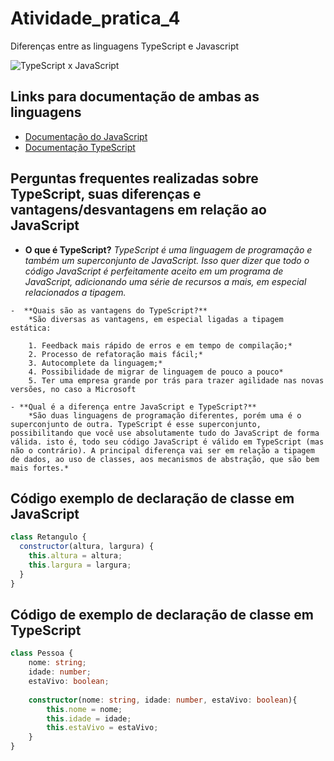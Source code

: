 # Atividade_pratica_4

<p>Diferenças entre as linguagens TypeScript e Javascript</p>

<img src="https://svitla.com/uploads_converted/2/13982-javascript_vs_typescript.webp?1664279370" alt="TypeScript x JavaScript">

## Links para documentação de ambas as linguagens
  - [Documentação do JavaScript](https://developer.mozilla.org/pt-BR/docs/Web/JavaScript)
  - [Documentação TypeScript](https://www.typescriptlang.org/pt/docs/)


## Perguntas frequentes realizadas sobre TypeScript, suas diferenças e vantagens/desvantagens em relação ao JavaScript

  -  **O que é TypeScript?**
		*TypeScript é uma linguagem de programação e também um superconjunto de JavaScript. Isso quer dizer que todo o código JavaScript é perfeitamente aceito em um programa de JavaScript, adicionando uma série de recursos a mais, em especial relacionados a tipagem.*

	-  **Quais são as vantagens do TypeScript?**
		*São diversas as vantagens, em especial ligadas a tipagem estática:

		1. Feedback mais rápido de erros e em tempo de compilação;*
		2. Processo de refatoração mais fácil;*
		3. Autocomplete da linguagem;*
		4. Possibilidade de migrar de linguagem de pouco a pouco*
		5. Ter uma empresa grande por trás para trazer agilidade nas novas versões, no caso a Microsoft

	- **Qual é a diferença entre JavaScript e TypeScript?**
		*São duas linguagens de programação diferentes, porém uma é o superconjunto de outra. TypeScript é esse superconjunto, possibilitando que você use absolutamente tudo do JavaScript de forma válida. isto é, todo seu código JavaScript é válido em TypeScript (mas não o contrário). A principal diferença vai ser em relação a tipagem de dados, ao uso de classes, aos mecanismos de abstração, que são bem mais fortes.*

## Código exemplo de declaração de classe em JavaScript
```javascript
class Retangulo {
  constructor(altura, largura) {
    this.altura = altura;
    this.largura = largura;
  }
}
```

## Código de exemplo de declaração de classe em TypeScript

```typescript 
class Pessoa {
	nome: string;
	idade: number;
	estaVivo: boolean;
	
	constructor(nome: string, idade: number, estaVivo: boolean){
		this.nome = nome;
		this.idade = idade;
		this.estaVivo = estaVivo;
	}
}
```
